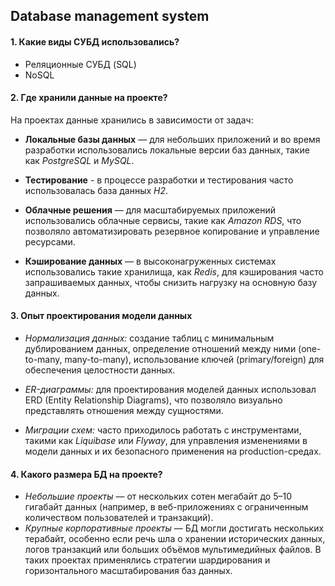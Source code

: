 ## Database management system

#### 1. Какие виды СУБД использовались?
- Реляционные СУБД (SQL)
- NoSQL

#### 2. Где хранили данные на проекте?
На проектах данные хранились в зависимости от задач:

- **Локальные базы данных** — для небольших приложений и во время разработки использовались локальные версии баз данных, такие как *PostgreSQL* и *MySQL*.

- **Тестирование** - в процессе разработки и тестирования часто использовалась база данных *H2*. 
  
- **Облачные решения** — для масштабируемых приложений использовались облачные сервисы, такие как *Amazon RDS*, что позволяло автоматизировать резервное копирование и управление ресурсами.

- **Кэширование данных** — в высоконагруженных системах использовались такие хранилища, как *Redis*, для кэширования часто запрашиваемых данных, чтобы снизить нагрузку на основную базу данных.


#### 3. Опыт проектирования модели данных
- *Нормализация данных:* создание таблиц с минимальным дублированием данных, определение отношений между ними (one-to-many, many-to-many), использование ключей (primary/foreign) для обеспечения целостности данных.

- *ER-диаграммы:* для проектирования моделей данных использовал ERD (Entity Relationship Diagrams), что позволяло визуально представлять отношения между сущностями.

- *Миграции схем:* часто приходилось работать с инструментами, такими как *Liquibase* или *Flyway*, для управления изменениями в модели данных и их безопасного применения на production-средах.

#### 4. Какого размера БД на проекте?
- *Небольшие проекты* — от нескольких сотен мегабайт до 5–10 гигабайт данных (например, в веб-приложениях с ограниченным количеством пользователей и транзакций).
- *Крупные корпоративные проекты* — БД могли достигать нескольких терабайт, особенно если речь шла о хранении исторических данных, логов транзакций или больших объёмов мультимедийных файлов. В таких проектах применялись стратегии шардирования и горизонтального масштабирования баз данных.
